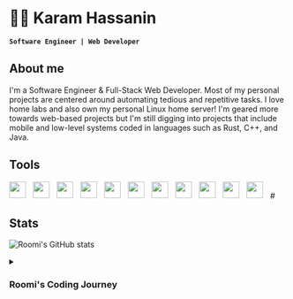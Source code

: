 # 👨‍💻 Karam Hassanin

**` Software Engineer | Web Developer `**
## About me
I'm a Software Engineer & Full-Stack Web Developer. Most of my personal projects are centered around automating tedious and repetitive tasks. I love home labs and also own my personal Linux home server! I'm geared more towards web-based projects but I'm still digging into projects that include mobile and low-level systems coded in languages such as Rust, C++, and Java.
## Tools
<img align="left" width="30px" style="padding-right:10px;" src="https://cdn.jsdelivr.net/gh/devicons/devicon@latest/icons/react/react-original.svg" />
<img align="left" width="30px" style="padding-right:10px;" src="https://cdn.jsdelivr.net/gh/devicons/devicon@latest/icons/reactrouter/reactrouter-original-wordmark.svg" />
<img align="left" width="30px" style="padding-right:10px;" src="https://cdn.jsdelivr.net/gh/devicons/devicon@latest/icons/javascript/javascript-original.svg" />
<img align="left" width="30px" style="padding-right:10px;" src="https://cdn.jsdelivr.net/gh/devicons/devicon@latest/icons/playwright/playwright-original.svg" />
<img align="left" width="30px" style="padding-right:10px;" src="https://cdn.jsdelivr.net/gh/devicons/devicon@latest/icons/rust/rust-line.svg" />
<img align="left" width="30px" style="padding-right:10px;" src="https://cdn.jsdelivr.net/gh/devicons/devicon@latest/icons/java/java-original.svg" />
<img align="left" width="30px" style="padding-right:10px;" src="https://cdn.jsdelivr.net/gh/devicons/devicon@latest/icons/typescript/typescript-original.svg" />
<img align="left" width="30px" style="padding-right:10px;" src="https://cdn.jsdelivr.net/gh/devicons/devicon@latest/icons/tailwindcss/tailwindcss-original-wordmark.svg" />
<img align="left" width="30px" style="padding-right:10px;" src="https://cdn.jsdelivr.net/gh/devicons/devicon@latest/icons/postgresql/postgresql-original-wordmark.svg" />
<img align="left" width="30px" style="padding-right:10px;" src="https://cdn.jsdelivr.net/gh/devicons/devicon@latest/icons/mongodb/mongodb-original-wordmark.svg" />
<img align="left" width="30px" style="padding-right:10px;" src="https://cdn.jsdelivr.net/gh/devicons/devicon@latest/icons/git/git-original.svg" />


<br />
#

## Stats

![Roomi's GitHub stats](https://github-readme-stats.vercel.app/api?username=super-roomi&show_icons=true&theme=github_dark)
          
          
<details>
  <summary><h3>Roomi's Coding Journey</h3></summary>
  My passion for computers in general existed for as long as I remember, I used to tinker a lot with my Windows 7 operating system at the time including upgrading it to newer     versions and upgrading it for more performance. That passion extended to my phone too, as I was fed up with my Samsung Galaxy S3 and installed a custom ROM on it at the age of 14. I started my road to programming when I was 16, I had taken and finished a course in Python by 17. My projects were simplistic and involved reading and manipulating files with python. Attending AUIS as a Software Engineer major was my first real contact with programming as I started learning more and more about Java. Now, I had strayed from Java and focused more on the Web, utilizing JavaScript and its relevant frameworks to create automated solutions for myself and professionally. My current interest lies in Low-Level Software Systems, and navigating this domain with Rust and C++.
</details>          
